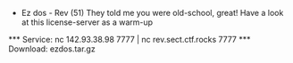 * Ez dos - Rev (51)
They told me you were old-school, great! Have a look at this license-server as a warm-up 

*** Service: nc 142.93.38.98 7777 | nc rev.sect.ctf.rocks 7777
*** Download: ezdos.tar.gz